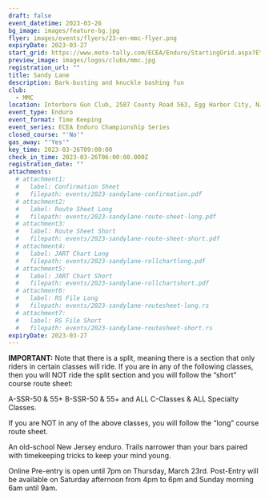 ```yaml
---
draft: false
event_datetime: 2023-03-26
bg_image: images/feature-bg.jpg
flyer: images/events/flyers/23-en-mmc-flyer.png
expiryDate: 2023-03-27
start_grid: https://www.moto-tally.com/ECEA/Enduro/StartingGrid.aspx?EY=2023&EID=3
preview_image: images/logos/clubs/mmc.jpg
registration_url: ""
title: Sandy Lane
description: Bark-busting and knuckle bashing fun
club:
  - MMC
location: Interboro Gun Club, 2587 County Road 563, Egg Harbor City, NJ
event_type: Enduro
event_format: Time Keeping
event_series: ECEA Enduro Championship Series
closed_course: "'No'"
gas_away: "'Yes'"
key_time: 2023-03-26T09:00:00
check_in_time: 2023-03-26T06:00:00.000Z
registration_date: ""
attachments:
  # attachment1:
  #   label: Confirmation Sheet
  #   filepath: events/2023-sandylane-confirmation.pdf
  # attachment2:
  #   label: Route Sheet Long
  #   filepath: events/2023-sandylane-route-sheet-long.pdf
  # attachment3:
  #   label: Route Sheet Short
  #   filepath: events/2023-sandylane-route-sheet-short.pdf
  # attachment4:
  #   label: JART Chart Long
  #   filepath: events/2023-sandylane-rollchartlong.pdf
  # attachment5:
  #   label: JART Chart Short
  #   filepath: events/2023-sandylane-rollchartshort.pdf
  # attachment6:
  #   label: RS File Long
  #   filepath: events/2023-sandylane-routesheet-long.rs
  # attachment7:
  #   label: RS File Short
  #   filepath: events/2023-sandylane-routesheet-short.rs
expiryDate: 2023-03-27
---
```


**IMPORTANT:** Note that there is a split, meaning there is a section that only riders in certain classes will ride. If you are in any of the following classes, then you will NOT ride the split section and you will follow the “short” course route sheet:

A-SSR-50 & 55+ B-SSR-50 & 55+ and ALL C-Classes & ALL Specialty Classes.

If you are NOT in any of the above classes, you will follow the “long” course route sheet.

An old-school New Jersey enduro. Trails narrower than your bars paired with timekeeping tricks to keep your mind young.

Online Pre-entry is open until 7pm on Thursday, March 23rd. Post-Entry will be available on Saturday afternoon from 4pm to 6pm and Sunday morning 6am until 9am.

